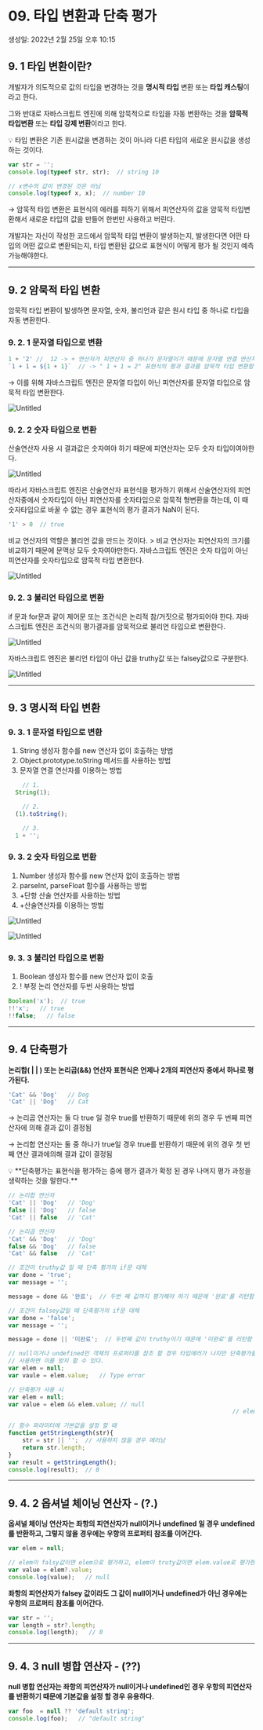 # 09. 타입 변환과 단축 평가

생성일: 2022년 2월 25일 오후 10:15

## 9. 1 타입 변환이란?

개발자가 의도적으로 값의 타입을 변경하는 것을 **명시적 타입** 변환 또는 **타입 캐스팅**이라고 한다.

그와 반대로 자바스크립트 엔진에 의해 암묵적으로 타입을 자동 변환하는 것을 **암묵적 타입변환** 또는 **타입 강제 변환**이라고 한다.

<aside>
💡 타입 변환은 기존 원시값을 변경하는 것이 아니라 다른 타입의 새로운 원시값을 생성하는 것이다.

</aside>

```jsx
var str = '';
console.log(typeof str, str);  // string 10

// x변수의 값이 변경된 것은 아님
console.log(typeof x, x);  // number 10
```

→ 암묵적 타입 변환은 표현식의 에러를 피하기 위해서 피연산자의 값을 암묵적 타입변환해서 새로운 타입의 값을 만들어 한번만 사용하고 버린다.

개발자는 자신이 작성한 코드에서 암묵적 타입 변환이 발생하는지, 발생한다면 어떤  타입의 어떤 값으로 변환되는지, 타입 변환된 값으로 표현식이 어떻게 평가 될 것인지 예측가능해야한다.

---

## 9. 2 암묵적 타입 변환

암묵적 타입 변환이 발생하면 문자열, 숫자, 불리언과 같은 원시 타입 중 하나로 타입을 자동 변환한다.

### 9. 2. 1 문자열 타입으로 변환

```jsx
1 + '2' //  12 -> + 연산자가 피연산자 중 하나가 문자열이기 때문에 문자열 연결 연산자로 동작
`1 + 1 = ${1 + 1}`  // -> " 1 + 1 = 2" 표현식의 평과 결과를 암묵적 타입 변환함
```

→ 이를 위해 자바스크립트 엔진은 문자열 타입이 아닌 피연산자를 문자열 타입으로 암묵적 타입 변환한다.

![Untitled](09%20%E1%84%90%E1%85%A1%E1%84%8B%E1%85%B5%E1%86%B8%20%E1%84%87%20af4d5/Untitled.png)

### 9. 2. 2 숫자 타입으로 변환

산술연산자 사용 시 결과값은 숫자여야 하기 때문에 피연산자는 모두 숫자 타입이여야한다.

![Untitled](09%20%E1%84%90%E1%85%A1%E1%84%8B%E1%85%B5%E1%86%B8%20%E1%84%87%20af4d5/Untitled%201.png)

따라서 자바스크립트 엔진은 산술연산자 표현식을 평가하기 위해서 산술연산자의 피연산자중에서 숫자타입이 아닌 피연산자를 숫자타입으로 암묵적 형변환을 하는데, 이 때 숫자타입으로 바꿀 수 없는 경우 표현식의 평가 결과가 NaN이 된다.

```jsx
'1' > 0  // true
```

비교 연산자의 역할은 불리언 값을 만드는 것이다. > 비교 연산자는 피연산자의 크기를 비교하기 때문에 문맥상 모두 숫자여야만한다. 자바스크립트 엔진은 숫자 타입이 아닌 피연산자를 숫자타입으로 암묵적 타입 변환한다.

![Untitled](09%20%E1%84%90%E1%85%A1%E1%84%8B%E1%85%B5%E1%86%B8%20%E1%84%87%20af4d5/Untitled%202.png)

### 9. 2. 3 불리언 타입으로 변환

if 문과 for문과 같이 제어문 또는 조건식은 논리적 참/거짓으로 평가되어야 한다. 자바스크립트 엔진은 조건식의 평가결과를 암묵적으로 불리언 타입으로 변환한다.

![Untitled](09%20%E1%84%90%E1%85%A1%E1%84%8B%E1%85%B5%E1%86%B8%20%E1%84%87%20af4d5/Untitled%203.png)

자바스크립트 엔진은 불리언 타입이 아닌 값을 truthy값 또는 falsey값으로 구분한다.

![Untitled](09%20%E1%84%90%E1%85%A1%E1%84%8B%E1%85%B5%E1%86%B8%20%E1%84%87%20af4d5/Untitled%204.png)

---

## 9. 3 명시적 타입 변환

### 9. 3. 1 문자열 타입으로 변환

1. String 생성자 함수를 new 연산자 없이 호출하는 방법
2. Object.prototype.toString 메서드를 사용하는 방법
3. 문자열 연결 연산자를 이용하는 방법

```jsx
	// 1.
  String(1);

	// 2.
  (1).toString();

	// 3.
  1 + '';
```

### 9. 3. 2 숫자 타입으로 변환

1. Number 생성자 함수를 new 연산자 없이 호출하는 방법
2. parseInt, parseFloat 함수를 사용하는 방법
3. +단항 산술 연산자를 사용하는 방법
4. +산술연산자를 이용하는 방법

![Untitled](09%20%E1%84%90%E1%85%A1%E1%84%8B%E1%85%B5%E1%86%B8%20%E1%84%87%20af4d5/Untitled%205.png)

![Untitled](09%20%E1%84%90%E1%85%A1%E1%84%8B%E1%85%B5%E1%86%B8%20%E1%84%87%20af4d5/Untitled%206.png)

### 9. 3. 3 불리언 타입으로 변환

1. Boolean 생성자 함수를 new 연산자 없이 호출
2. ! 부정 논리 연산자를 두번 사용하는 방법

```jsx
Boolean('x');  // true
!!'x';   // true
!!false;   // false

```

---

## 9. 4 단축평가

**논리합( | | ) 또는 논리곱(&&) 연산자 표현식은 언제나 2개의 피연산자 중에서 하나로 평가된다.**

```jsx
'Cat' && 'Dog'   // Dog 
'Cat' || 'Dog'   // Cat 
```

→ 논리곱 연산자는 둘 다 true 일 경우 true를 반환하기 때문에 위의 경우 두 번째 피연산자에 의해 결과 값이 결정됨

→ 논리합 연산자는 둘 중 하나가 true일 경우 true를 반환하기 때문에 위의 경우 첫 번째 연산 결과에의해 결과 값이 결정됨

<aside>
💡 **단축평가는 표현식을 평가하는 중에 평가 결과가 확정 된 경우 나머지 평가 과정을 생략하는 것을 말한다.**

</aside>

```jsx
// 논리합 연산자
'Cat' || 'Dog'   // 'Dog'
false || 'Dog'   // false
'Cat' || false   // 'Cat'

// 논리곱 연산자
'Cat' && 'Dog'   // 'Dog'
false && 'Dog'   // false
'Cat' && false   // 'Cat'

// 조건이 truthy값 일 때 단축 평가의 if문 대체
var done = 'true';
var message = '';

message = done && '완료';  // 두번 째 값까지 평가해야 하기 때문에 '완료'를 리턴함

// 조건이 falsey값일 때 단축평가의 if문 대체
var done = 'false';
var message = '';

message = done || '미완료';  // 두번째 값이 truthy이기 때문에 '미완료'를 리턴함

// null이거나 undefined인 객체의 프로퍼티를 참조 할 경우 타입에러가 나지만 단축평가를
// 사용하면 이를 방지 할 수 있다.
var elem = null;
var vaule = elem.value;   // Type error

// 단축평가 사용 시
var elem = null;
var value = elem && elem.value; // null 
																// elem이 falsey 값이기 때문에 첫번째 연산자 값 리턴함

// 함수 파라미터에 기본값을 설정 할 때
function getStringLength(str){
    str = str || '';  // 사용하지 않을 경우 에러남
    return str.length;
}
var result = getStringLength();
console.log(result);  // 0
```

---

## 9. 4. 2 옵셔널 체이닝 연산자 - **(?.)**

**옵셔널 체이닝 연산자는 좌항의 피연산자가 null이거나 undefined 일 경우 undefined를 반환하고, 그렇지 않을 경우에는 우항의 프로퍼티 참조를 이어간다.**

```jsx
var elem = null;

// elem이 falsy값이면 elem으로 평가하고, elem이 truty값이면 elem.value로 평가한다.
var value = elem?.value;
console.log(value);   // null
```

**좌항의 피연산자가 falsey 값이라도 그 값이 null이거나 undefined가 아닌 경우에는 우항의 프로퍼티 참조를 이어간다.**

```jsx
var str = '';
var length = str?.length;
console.log(length);   // 0
```

---

## 9. 4. 3 null 병합 연산자 - (??)

**null 병합 연산자는 좌항의 피연산자가 null이거나 undefined인 경우 우항의 피연산자를 반환하기 때문에 기본값을 설정 할 경우 유용하다.**

```jsx
var foo  = null ?? 'default string';
console.log(foo);   // "default string"
```